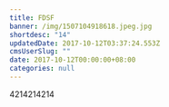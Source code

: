 ```yaml
---
title: FDSF
banner: /img/1507104918618.jpeg.jpg
shortdesc: "14"
updatedDate: 2017-10-12T03:37:24.553Z
cmsUserSlug: ""
date: 2017-10-12T00:00:00+08:00
categories: null
---
```


4214214214